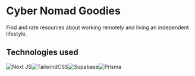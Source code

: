 # Cyber Nomad Goodies

Find and rate resources about working remotely and living an independent lifestyle.

## Technologies used

![Next JS](https://img.shields.io/badge/Next-black?style=for-the-badge&logo=next.js&logoColor=white)![TailwindCSS](https://img.shields.io/badge/tailwindcss-%2338B2AC.svg?style=for-the-badge&logo=tailwind-css&logoColor=white)![Supabase](https://img.shields.io/badge/Supabase-3ECF8E?style=for-the-badge&logo=supabase&logoColor=white)![Prisma](https://img.shields.io/badge/Prisma-3982CE?style=for-the-badge&logo=Prisma&logoColor=white)
